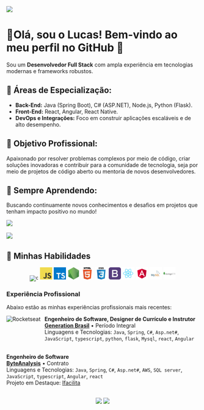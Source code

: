 <p>
  <img src="https://cdn.shopify.com/s/files/1/2262/3723/files/Java-Love-Bellevue-Coffee-Shop-Montclair-NJ-Location_1024x1024.png?v=1535402660">
</p>

# 👋Olá, sou o Lucas! Bem-vindo ao meu perfil no GitHub 👋

Sou um **Desenvolvedor Full Stack** com ampla experiência em tecnologias modernas e frameworks robustos.

## 🚀 Áreas de Especialização:
- **Back-End:** Java (Spring Boot), C# (ASP.NET), Node.js, Python (Flask).
- **Front-End:** React, Angular, React Native.
- **DevOps e Integrações:** Foco em construir aplicações escaláveis e de alto desempenho.

## 🎯 Objetivo Profissional:
Apaixonado por resolver problemas complexos por meio de código, criar soluções inovadoras e contribuir para a comunidade de tecnologia, seja por meio de projetos de código aberto ou mentoria de novos desenvolvedores.

## 🌱 Sempre Aprendendo:
Buscando continuamente novos conhecimentos e desafios em projetos que tenham impacto positivo no mundo!

<p>
  <img src="https://i.imgur.com/eDmSFHT.png">
</p>

[<img src="https://img.shields.io/badge/linkedin-%230077B5.svg?&style=for-the-badge&logo=linkedin&logoColor=white">](https://www.linkedin.com/in/lucas-capelotto-da-silva-43b26216a/)

## 🚀 Minhas Habilidades
<p align = "center">
<code><img height="32" src="https://cdn.iconscout.com/icon/free/png-512/c-programming-569564.png" alt="c"/></code>
<code><img height="32" src="https://raw.githubusercontent.com/github/explore/80688e429a7d4ef2fca1e82350fe8e3517d3494d/topics/javascript/javascript.png" alt="Javascript"/></code>
<code><img height="32" src="https://raw.githubusercontent.com/github/explore/80688e429a7d4ef2fca1e82350fe8e3517d3494d/topics/typescript/typescript.png" alt="Typescript"/></code>
<code><img height="32" src="https://raw.githubusercontent.com/github/explore/80688e429a7d4ef2fca1e82350fe8e3517d3494d/topics/nodejs/nodejs.png" alt="Nodejs"/></code>
<code><img height="32" src="https://raw.githubusercontent.com/github/explore/80688e429a7d4ef2fca1e82350fe8e3517d3494d/topics/html/html.png" alt="HTML5"/></code>
<code><img height="32" src="https://raw.githubusercontent.com/github/explore/80688e429a7d4ef2fca1e82350fe8e3517d3494d/topics/css/css.png" alt="CSS"/></code>
<code><img height="32" src="https://raw.githubusercontent.com/github/explore/80688e429a7d4ef2fca1e82350fe8e3517d3494d/topics/bootstrap/bootstrap.png" alt="Bootstrap"/></code>
<code><img height="32" src="https://raw.githubusercontent.com/github/explore/80688e429a7d4ef2fca1e82350fe8e3517d3494d/topics/react/react.png" alt="React"/></code>
<code><img height="32" src="https://raw.githubusercontent.com/github/explore/80688e429a7d4ef2fca1e82350fe8e3517d3494d/topics/angular/angular.png" alt="Angular"/></code>
<code><img height="32" src="https://raw.githubusercontent.com/github/explore/80688e429a7d4ef2fca1e82350fe8e3517d3494d/topics/mysql/mysql.png" alt="MySQL"/></code>
<code><img height="32" src="https://raw.githubusercontent.com/github/explore/80688e429a7d4ef2fca1e82350fe8e3517d3494d/topics/mongodb/mongodb.png" alt="MongoDB"/></code>
</p>

### Experiência Profissional

Abaixo estão as minhas experiências profissionais mais recentes:

[<img align="left" height="90px" width="100px" alt="Rocketseat" src="https://brazil.generation.org/wp-content/uploads/2024/10/Generation_BRAZIL_logo_NEW-BLUE.png"/>](https://brazil.generation.org/)

**Engenheiro de Software, Designer de Currículo e Instrutor** \
[**Generation Brasil**](https://brazil.generation.org/) • Período Integral \
Linguagens e Tecnologias: `Java`, `Spring`, `C#`, `Asp.net#`, `JavaScript`, `typescript`, `python`, `flask`, `Mysql`, `react`, `Angular`\
<br/>

**Engenheiro de Software** \
[**ByteAnalysis**]() • Contrato \
Linguagens e Tecnologias: `Java`, `Spring`, `C#`, `Asp.net#`, `AWS`, `SQL server`, `JavaScript`, `typescript`, `Angular`, `react`\
Projeto em Destaque: [Ifacilita]()\
<br/>

<p align = "center">
  <img src = "https://github-readme-stats.vercel.app/api?username=LucasCapSilva&show_icons=true&theme=radical&line_height=33">
  <img src = "https://github-readme-stats.vercel.app/api/top-langs/?username=LucasCapSilva&hide_langs_below=.25&theme=radical">
</p>
